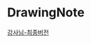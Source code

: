 # DrawingNote
[강사님-최종버전](https://github.com/javafa/3rd_HandMemo/blob/master/app/src/main/java/com/veryworks/android/handmemo/MainActivity.javahttps://github.com/javafa/3rd_HandMemo/blob/master/app/src/main/java/com/veryworks/android/handmemo/MainActivity)
